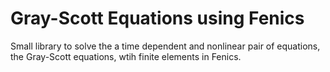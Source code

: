 # Gray-Scott Equations using Fenics
Small library to solve the a time dependent and nonlinear pair of equations, the Gray-Scott equations, wtih finite elements in Fenics.

